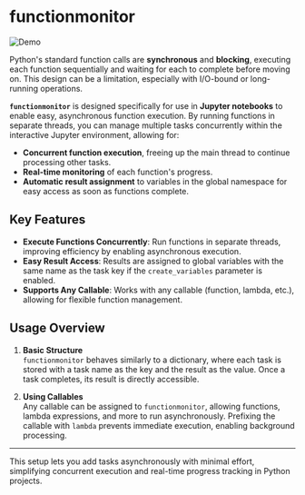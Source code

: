 # functionmonitor

![Demo](demo.gif)

Python's standard function calls are **synchronous** and **blocking**, executing each function sequentially and waiting for each to complete before moving on. This design can be a limitation, especially with I/O-bound or long-running operations.

**`functionmonitor`** is designed specifically for use in **Jupyter notebooks** to enable easy, asynchronous function execution. By running functions in separate threads, you can manage multiple tasks concurrently within the interactive Jupyter environment, allowing for:

- **Concurrent function execution**, freeing up the main thread to continue processing other tasks.
- **Real-time monitoring** of each function's progress.
- **Automatic result assignment** to variables in the global namespace for easy access as soon as functions complete.

## Key Features

- **Execute Functions Concurrently**: Run functions in separate threads, improving efficiency by enabling asynchronous execution.
- **Easy Result Access**: Results are assigned to global variables with the same name as the task key if the `create_variables` parameter is enabled.
- **Supports Any Callable**: Works with any callable (function, lambda, etc.), allowing for flexible function management.

## Usage Overview

1. **Basic Structure**  
   `functionmonitor` behaves similarly to a dictionary, where each task is stored with a task name as the key and the result as the value. Once a task completes, its result is directly accessible.

2. **Using Callables**  
   Any callable can be assigned to `functionmonitor`, allowing functions, lambda expressions, and more to run asynchronously. Prefixing the callable with `lambda` prevents immediate execution, enabling background processing.



---

This setup lets you add tasks asynchronously with minimal effort, simplifying concurrent execution and real-time progress tracking in Python projects.
